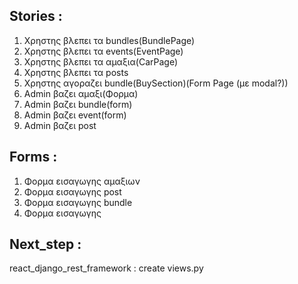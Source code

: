 ## Stories :
  1. Χρηστης βλεπει τα bundles(BundlePage)
  2. Χρηστης βλεπει τα events(EventPage)
  3. Χρηστης βλεπει τα αμαξια(CarPage)
  4. Χρηστης βλεπει τα posts
  5. Χρηστης αγοραζει bundle(BuySection)(Form Page (με modal?))
  6. Admin βαζει αμαξι(Φορμα)
  7. Admin βαζει bundle(form)
  8. Admin βαζει event(form)
  9. Admin βαζει post
## Forms :
  1. Φορμα εισαγωγης αμαξιων
  2. Φορμα εισαγωγης post
  3. Φορμα εισαγωγης bundle
  4. Φορμα εισαγωγης
## Next_step :
  react_django_rest_framework :
  create views.py
